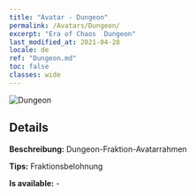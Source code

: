 ```yaml
---
title: "Avatar - Dungeon"
permalink: /Avatars/Dungeon/
excerpt: "Era of Chaos  Dungeon"
last_modified_at: 2021-04-28
locale: de
ref: "Dungeon.md"
toc: false
classes: wide
---
```

 ![Dungeon](/images/a/avatarFrame_45.png)

## Details

 **Beschreibung:** Dungeon-Fraktion-Avatarrahmen 

 **Tips:** Fraktionsbelohnung 

 **Is available:**  - 

